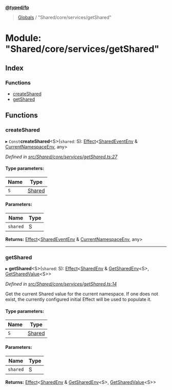 **[@typed/fp](../README.md)**

> [Globals](../globals.md) / "Shared/core/services/getShared"

# Module: "Shared/core/services/getShared"

## Index

### Functions

* [createShared](_shared_core_services_getshared_.md#createshared)
* [getShared](_shared_core_services_getshared_.md#getshared)

## Functions

### createShared

▸ `Const`**createShared**\<S>(`shared`: S): [Effect](_effect_effect_.effect.md)\<[SharedEventEnv](../interfaces/_shared_core_events_sharedeventenv_.sharedeventenv.md) & [CurrentNamespaceEnv](../interfaces/_shared_core_services_currentnamespaceenv_.currentnamespaceenv.md), any>

*Defined in [src/Shared/core/services/getShared.ts:27](https://github.com/TylorS/typed-fp/blob/8639976/src/Shared/core/services/getShared.ts#L27)*

#### Type parameters:

Name | Type |
------ | ------ |
`S` | [Shared](_shared_core_model_shared_.shared.md) |

#### Parameters:

Name | Type |
------ | ------ |
`shared` | S |

**Returns:** [Effect](_effect_effect_.effect.md)\<[SharedEventEnv](../interfaces/_shared_core_events_sharedeventenv_.sharedeventenv.md) & [CurrentNamespaceEnv](../interfaces/_shared_core_services_currentnamespaceenv_.currentnamespaceenv.md), any>

___

### getShared

▸ **getShared**\<S>(`shared`: S): [Effect](_effect_effect_.effect.md)\<[SharedEnv](../interfaces/_shared_core_services_sharedenv_.sharedenv.md) & [GetSharedEnv](_shared_core_model_shared_.md#getsharedenv)\<S>, [GetSharedValue](_shared_core_model_shared_.md#getsharedvalue)\<S>>

*Defined in [src/Shared/core/services/getShared.ts:14](https://github.com/TylorS/typed-fp/blob/8639976/src/Shared/core/services/getShared.ts#L14)*

Get the current Shared value for the current namespace. If one does not exist,
the currently configured initial Effect will be used to populate it.

#### Type parameters:

Name | Type |
------ | ------ |
`S` | [Shared](_shared_core_model_shared_.shared.md) |

#### Parameters:

Name | Type |
------ | ------ |
`shared` | S |

**Returns:** [Effect](_effect_effect_.effect.md)\<[SharedEnv](../interfaces/_shared_core_services_sharedenv_.sharedenv.md) & [GetSharedEnv](_shared_core_model_shared_.md#getsharedenv)\<S>, [GetSharedValue](_shared_core_model_shared_.md#getsharedvalue)\<S>>
